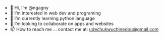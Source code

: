 - 👋 Hi, I’m @ngagny
- 👀 I’m interested in web dev and programing
- 🌱 I’m currently learning python language
- 💞️ I’m looking to collaborate on apps and websites
- 📫 How to reach me ... contact me at: udechukwuchinedou@gmail.com

<!---
ngagny/ngagny is a ✨ special ✨ repository because its `README.md` (this file) appears on your GitHub profile.
You can click the Preview link to take a look at your changes.
--->
